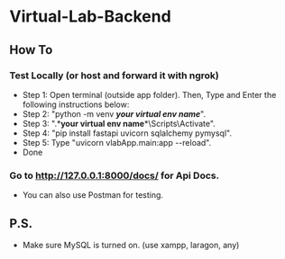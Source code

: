 # Virtual-Lab-Backend
## How To
### Test Locally (or host and forward it with ngrok)
- Step 1: Open terminal (outside app folder). Then, 
Type and Enter the following instructions below:
- Step 2: "python -m venv ***your virtual env name***".
- Step 3: ".\***your virtual env name***\Scripts\Activate".
- Step 4: "pip install fastapi uvicorn sqlalchemy pymysql".
- Step 5: Type "uvicorn vlabApp.main:app --reload".
- Done

### Go to http://127.0.0.1:8000/docs/ for Api Docs.
- You can also use Postman for testing.
## P.S.
- Make sure MySQL is turned on. (use xampp, laragon, any)
